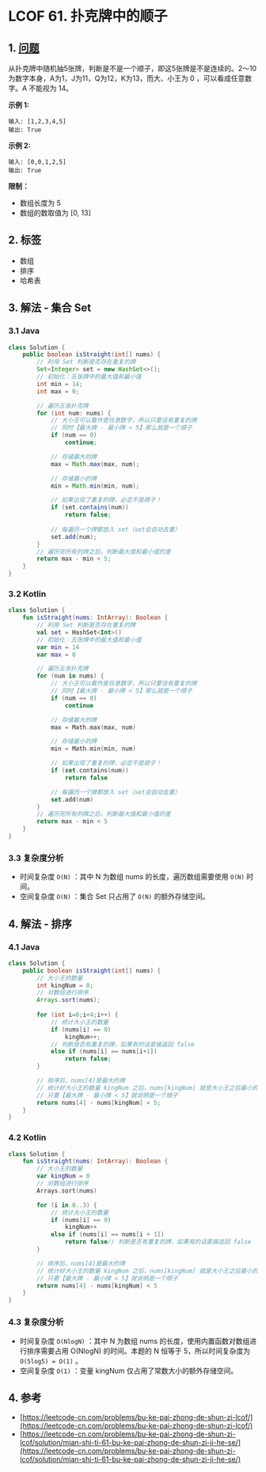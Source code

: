 # LCOF 61. 扑克牌中的顺子

## 1. [问题](https://leetcode-cn.com/problems/bu-ke-pai-zhong-de-shun-zi-lcof/)

从扑克牌中随机抽5张牌，判断是不是一个顺子，即这5张牌是不是连续的。2～10为数字本身，A为1，J为11，Q为12，K为13，而大、小王为 0 ，可以看成任意数字。A 不能视为 14。

**示例 1:**

```text
输入: [1,2,3,4,5]
输出: True
```

**示例 2:**

```text
输入: [0,0,1,2,5]
输出: True
```

**限制：**

* 数组长度为 5 
* 数组的数取值为 \[0, 13\] 

## 2. 标签

* 数组
* 排序
* 哈希表

## 3. 解法 - 集合 Set

### 3.1 Java

```java
class Solution {
    public boolean isStraight(int[] nums) {
        // 利用 Set 判断是否存在重复的牌
        Set<Integer> set = new HashSet<>();
        // 初始化：五张牌中的最大值和最小值
        int min = 14;
        int max = 0;

        // 遍历五张扑克牌
        for (int num: nums) {
            // 大小王可以看作是任意数字，所以只要没有重复的牌
            // 同时【最大牌 - 最小牌 < 5】那么就是一个顺子
            if (num == 0)
                continue;

            // 存储最大的牌
            max = Math.max(max, num);

            // 存储最小的牌
            min = Math.min(min, num);

            // 如果出现了重复的牌，必定不是顺子！
            if (set.contains(num))
                return false;
             
            // 每遍历一个牌都放入 set（set会自动去重）
            set.add(num);
        }
        // 遍历完所有的牌之后，判断最大值和最小值的差
        return max - min < 5;
    }
}
```

### 3.2 Kotlin

```kotlin
class Solution {
    fun isStraight(nums: IntArray): Boolean {
        // 利用 Set 判断是否存在重复的牌
        val set = HashSet<Int>()
        // 初始化：五张牌中的最大值和最小值
        var min = 14
        var max = 0

        // 遍历五张扑克牌
        for (num in nums) {
            // 大小王可以看作是任意数字，所以只要没有重复的牌
            // 同时【最大牌 - 最小牌 < 5】那么就是一个顺子
            if (num == 0)
                continue

            // 存储最大的牌
            max = Math.max(max, num)

            // 存储最小的牌
            min = Math.min(min, num)

            // 如果出现了重复的牌，必定不是顺子！
            if (set.contains(num))
                return false

            // 每遍历一个牌都放入 set（set会自动去重）
            set.add(num)
        }
        // 遍历完所有的牌之后，判断最大值和最小值的差
        return max - min < 5
    }
}
```

### 3.3 复杂度分析

* 时间复杂度 `O(N)` ：其中 N 为数组 nums 的长度，遍历数组需要使用 `O(N)` 时间。
* 空间复杂度 `O(N)` ：集合 Set 只占用了 `O(N)` 的额外存储空间。

## 4. 解法 - 排序

### 4.1 Java

```java
class Solution {
    public boolean isStraight(int[] nums) {
        // 大小王的数量
        int kingNum = 0;
        // 对数组进行排序
        Arrays.sort(nums);
        
        for (int i=0;i<4;i++) {
            // 统计大小王的数量
            if (nums[i] == 0)
                kingNum++;
            // 判断是否有重复的牌，如果有的话直接返回 false
            else if (nums[i] == nums[i+1])
                return false;
        }

        // 排序后，nums[4]是最大的牌
        // 统计好大小王的数量 kingNum 之后，nums[kingNum] 就是大小王之后最小的一张牌
        // 只要【最大牌 - 最小牌 < 5】就说明是一个顺子
        return nums[4] - nums[kingNum] < 5;
    } 
}

```

### 4.2 Kotlin

```kotlin
class Solution {
    fun isStraight(nums: IntArray): Boolean {
        // 大小王的数量
        var kingNum = 0
        // 对数组进行排序
        Arrays.sort(nums)

        for (i in 0..3) {
            // 统计大小王的数量
            if (nums[i] == 0)
                kingNum++
            else if (nums[i] == nums[i + 1])
                return false// 判断是否有重复的牌，如果有的话直接返回 false
        }

        // 排序后，nums[4]是最大的牌
        // 统计好大小王的数量 kingNum 之后，nums[kingNum] 就是大小王之后最小的一张牌
        // 只要【最大牌 - 最小牌 < 5】就说明是一个顺子
        return nums[4] - nums[kingNum] < 5
    }
}
```

### 4.3 复杂度分析

* 时间复杂度 `O(NlogN)` ：其中 N 为数组 nums 的长度，使用内置函数对数组进行排序需要占用 O\(NlogN\) 的时间。本题的 N 恒等于 5，所以时间复杂度为 `O(5log5) = O(1)` 。
* 空间复杂度 `O(1)` ：变量 kingNum 仅占用了常数大小的额外存储空间。

## 4. 参考

* [https://leetcode-cn.com/problems/bu-ke-pai-zhong-de-shun-zi-lcof/](https://leetcode-cn.com/problems/bu-ke-pai-zhong-de-shun-zi-lcof/)
* [https://leetcode-cn.com/problems/bu-ke-pai-zhong-de-shun-zi-lcof/solution/mian-shi-ti-61-bu-ke-pai-zhong-de-shun-zi-ji-he-se/](https://leetcode-cn.com/problems/bu-ke-pai-zhong-de-shun-zi-lcof/solution/mian-shi-ti-61-bu-ke-pai-zhong-de-shun-zi-ji-he-se/)

